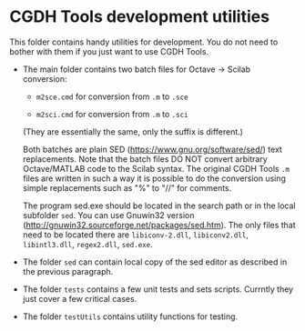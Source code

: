 # CGDH Tools development utilities

This folder contains handy utilities for development.
You do not need to bother with them if you just want to use CGDH Tools. 

* The main folder contains two batch files for Octave -> Scilab conversion:

  * `m2sce.cmd` for conversion from `.m` to `.sce`

  * `m2sci.cmd` for conversion from `.m` to `.sci`

  (They are essentially the same, only the suffix is different.)

  Both batches are plain SED (https://www.gnu.org/software/sed/) text 
  replacements. Note that the batch files DO NOT convert arbitrary Octave/MATLAB
  code to the Scilab syntax. The original CGDH Tools `.m` files are written in 
  such a way it is possible to do the conversion using simple replacements 
  such as "%" to "//" for comments.

  The program sed.exe should be located in the search path or in the local 
  subfolder `sed`. You can use Gnuwin32 version 
  (http://gnuwin32.sourceforge.net/packages/sed.htm). The only files that need 
  to be located there are `libiconv-2.dll`, `libiconv2.dll`, `libintl3.dll`,
  `regex2.dll`, `sed.exe`.

* The folder `sed` can contain local copy of the sed editor as described in the 
  previous paragraph.
  
* The folder `tests` contains a few unit tests and sets scripts.
  Currntly they just cover a few critical cases.
  
* The folder `testUtils` contains utility functions for testing.


